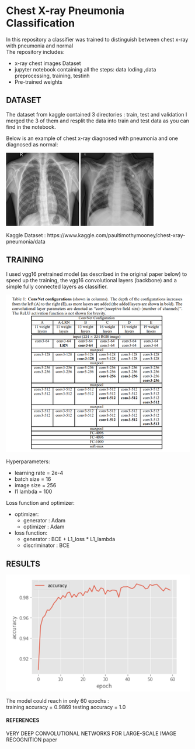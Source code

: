 # Chest X-ray Pneumonia Classification

In this repository a classifier was trained to distinguish between chest x-ray with pneumonia and normal\
The repository includes:
- x-ray chest images Dataset
- jupyter notebook containing all the steps: data loding ,data preprocessing, training, testinh
- Pre-trained weights

## DATASET
The dataset from kaggle contained 3 directories : train, test and validation
I merged the 3 of them and resplit the data into train and test data as you can find in the notebook.

Below is an example of chest x-ray diagnosed with pneumonia and one diagnosed as normal:

<p float="left">
  <img src="/dataset/NORMAL/IM-0001-0001.jpeg" width="200"  height="200" title="NORMAL" />
  <img src="/dataset/PNEUMONIA/person3_virus_17.jpeg" width="200" height="200" title="PNEUMONIA"/> 
</p>
Kaggle Dataset : https://www.kaggle.com/paultimothymooney/chest-xray-pneumonia/data

## TRAINING
I used vgg16 pretrained model (as described in the original paper below) to speed up the training, the vgg16 convolutional layers (backbone) and a simple fully connected layers as classifier.

![GitHub Logo](/assets/vgg_architecture.PNG)

Hyperparameters:
- learning rate = 2e-4
- batch size = 16
- image size = 256
- l1 lambda = 100

Loss function and optimizer:
- optimizer:
  - generator : Adam
  - optimizer : Adam
- loss function:
  - generator : BCE + L1_loss * L1_lambda
  - discriminator : BCE

## RESULTS
![GitHub Logo](/assets/accuracy.PNG)


The model could reach in only 60 epochs :\
training accuracy = 0.9869
testing accuracy = 1.0

#### REFERENCES
VERY DEEP CONVOLUTIONAL NETWORKS FOR LARGE-SCALE IMAGE RECOGNITION paper

